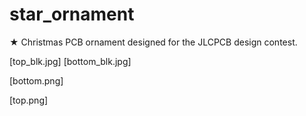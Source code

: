 # star_ornament
★ Christmas PCB ornament designed for the JLCPCB design contest.

[top_blk.jpg] [bottom_blk.jpg]

[bottom.png]

[top.png]
